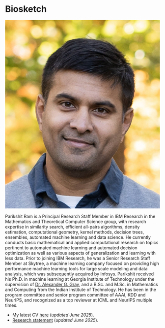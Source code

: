 # Biosketch

![mugshot](./img/pr-mug.jpg)

Parikshit Ram is a Principal Research Staff Member in IBM Research in the Mathematics and Theoretical Computer Science group, with research expertise in similarity search, efficient all-pairs algorithms, density estimation, computational geometry, kernel methods, decision trees, ensembles, automated machine learning and data science. He currently conducts basic mathematical and applied computational research on topics pertinent to automated machine learning and automated decision optimization as well as various aspects of generalization and learning with less data. Prior to joining IBM Research, he was a Senior Research Staff Member at Skytree, a machine learning company focused on providing high performance machine learning tools for large scale modeling and  data analysis, which was subsequently acquired by Infosys. Parikshit received his Ph.D. in machine learning at Georgia Institute of Technology under the supervision of [Dr. Alexander G. Gray](https://www.linkedin.com/in/alexander-gray-b554b64/), and a B.Sc. and M.Sc. in Mathematics and Computing from the Indian Institute of Technology. He has been in the program committee and senior program committee of AAAI, KDD and NeurIPS, and recognized as a top reviewer at ICML and NeurIPS multiple times.


- My latest CV [here](img/pr-cv.pdf) (_updated June 2025_).
- [Research statement](img/pr-rs.pdf) (_updated June 2025_).